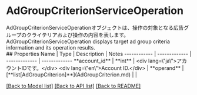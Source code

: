 # AdGroupCriterionServiceOperation

<div lang=\"ja\">AdGroupCriterionServiceOperationオブジェクトは、操作の対象となる広告グループのクライテリアおよび操作の内容を表します。</div> <div lang=\"en\">AdGroupCriterionServiceOperation displays target ad group criteria information and its operation results.</div> 
## Properties
Name | Type | Description | Notes
------------ | ------------- | ------------- | -------------
**account_id** | **int** | &lt;div lang&#x3D;\&quot;ja\&quot;&gt;アカウントIDです。&lt;/div&gt; &lt;div lang&#x3D;\&quot;en\&quot;&gt;Account ID.&lt;/div&gt;  | 
**operand** | [**list[AdGroupCriterion]**](AdGroupCriterion.md) |  | 

[[Back to Model list]](../README.md#documentation-for-models) [[Back to API list]](../README.md#documentation-for-api-endpoints) [[Back to README]](../README.md)


